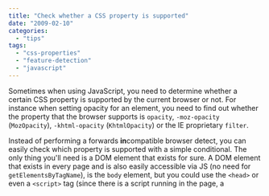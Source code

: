 ```yaml
---
title: "Check whether a CSS property is supported"
date: "2009-02-10"
categories: 
  - "tips"
tags: 
  - "css-properties"
  - "feature-detection"
  - "javascript"
---
```


Sometimes when using JavaScript, you need to determine whether a certain CSS property is supported by the current browser or not. For instance when setting opacity for an element, you need to find out whether the property that the browser supports is `opacity`, `-moz-opacity` (`MozOpacity`), `-khtml-opacity` (`KhtmlOpacity`) or the IE proprietary `filter`.

Instead of performing a forwards **in**compatible browser detect, you can easily check which property is supported with a simple conditional. The only thing you'll need is a DOM element that exists for sure. A DOM element that exists in every page and is also easily accessible via JS (no need for `getElementsByTagName`), is the `body` element, but you could use the `<head>` or even a `<script>` tag (since there is a script running in the page, a <script> tag surely exists). **In this article we'll use document.body, but it's advised that you use the head or script elements, since document.body may not exist at the time your script is run.**

So, now that we have an element to test at, the test required is:

if('opacity' in document.body.style)
{
	// do stuff
}

Of course you'd change `document.body` with a reference to the element you'd like to test at (in case it's not the body tag)  and `'opacity'` with the name of the actual property you want to test. You can even wrap up a function to use when you want to check about the support of a certain property:

function isPropertySupported(property)
{
	return property in document.body.style;
}

The only thing you should pay attention to, is using the JavaScript version of the CSS property (for example `backgroundColor` instead of `background-color`)

Wasn't it easy?
